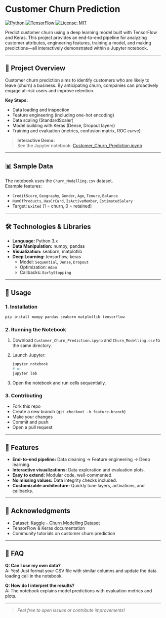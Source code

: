 # Customer Churn Prediction

[![Python](https://img.shields.io/badge/Python-3.8%2B-blue?logo=python)](https://www.python.org/)
[![TensorFlow](https://img.shields.io/badge/TensorFlow-2.x-orange?logo=tensorflow)](https://www.tensorflow.org/)
[![License: MIT](https://img.shields.io/badge/License-MIT-yellow.svg)](LICENSE)

Predict customer churn using a deep learning model built with TensorFlow and Keras. This project provides an end-to-end pipeline for analyzing customer attributes, engineering features, training a model, and making predictions—all interactively demonstrated within a Jupyter notebook.

---

## 🚀 Project Overview

Customer churn prediction aims to identify customers who are likely to leave (churn) a business. By anticipating churn, companies can proactively engage at-risk users and improve retention.

**Key Steps:**
- Data loading and inspection
- Feature engineering (including one-hot encoding)
- Data scaling (StandardScaler)
- Model building with Keras (Dense, Dropout layers)
- Training and evaluation (metrics, confusion matrix, ROC curve)

> **Interactive Demo:**  
> See the Jupyter notebook: [Customer_Churn_Prediction.ipynb](Customer_Churn_Prediction.ipynb)

---

## 📊 Sample Data

The notebook uses the `Churn_Modelling.csv` dataset.  
Example features:
- `CreditScore`, `Geography`, `Gender`, `Age`, `Tenure`, `Balance`
- `NumOfProducts`, `HasCrCard`, `IsActiveMember`, `EstimatedSalary`
- Target: `Exited` (1 = churn, 0 = retained)

---

## 🛠️ Technologies & Libraries

- **Language:** Python 3.x
- **Data Manipulation:** numpy, pandas
- **Visualization:** seaborn, matplotlib
- **Deep Learning:** tensorflow, keras
    - Model: `Sequential`, `Dense`, `Dropout`
    - Optimization: `Adam`
    - Callbacks: `EarlyStopping`

---

## 📓 Usage

### 1. Installation

```bash
pip install numpy pandas seaborn matplotlib tensorflow
```

### 2. Running the Notebook

1. Download `Customer_Churn_Prediction.ipynb` and `Churn_Modelling.csv` to the same directory.
2. Launch Jupyter:

   ```bash
   jupyter notebook
   # or
   jupyter lab
   ```

3. Open the notebook and run cells sequentially.

### 3. Contributing

- Fork this repo
- Create a new branch (`git checkout -b feature-branch`)
- Make your changes
- Commit and push
- Open a pull request

---

## 🌟 Features

- **End-to-end pipeline:** Data cleaning → Feature engineering → Deep learning.
- **Interactive visualizations:** Data exploration and evaluation plots.
- **Easy to extend:** Modular code, well-commented.
- **No missing values:** Data integrity checks included.
- **Customizable architecture:** Quickly tune layers, activations, and callbacks.


---

## 🙏 Acknowledgments

- Dataset: [Kaggle - Churn Modelling Dataset](https://www.kaggle.com/datasets/adammaus/predicting-churn-for-bank-customers)
- TensorFlow & Keras documentation
- Community tutorials on customer churn prediction

---

## 🤔 FAQ

**Q: Can I use my own data?**  
A: Yes! Just format your CSV file with similar columns and update the data loading cell in the notebook.

**Q: How do I interpret the results?**  
A: The notebook explains model predictions with evaluation metrics and plots.

---

> _Feel free to open issues or contribute improvements!_

